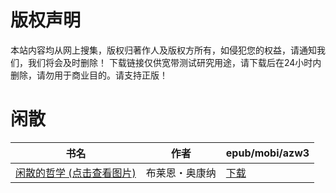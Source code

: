 # 版权声明

本站内容均从网上搜集，版权归著作人及版权方所有，如侵犯您的权益，请通知我们，我们将会及时删除！ 下载链接仅供宽带测试研究用途，请下载后在24小时内删除，请勿用于商业目的。请支持正版！

# 闲散

| 书名 | 作者 | epub/mobi/azw3 |
| --- | --- | --- |
| [闲散的哲学 (点击查看图片)](https://www.dushupai.com/attachment/2024/06/09/ac4ca1f522490fc4.jpg) | 布莱恩・奥康纳 | [下载](https://url89.ctfile.com/f/31084289-1356983638-36d26e?p=8866) |
